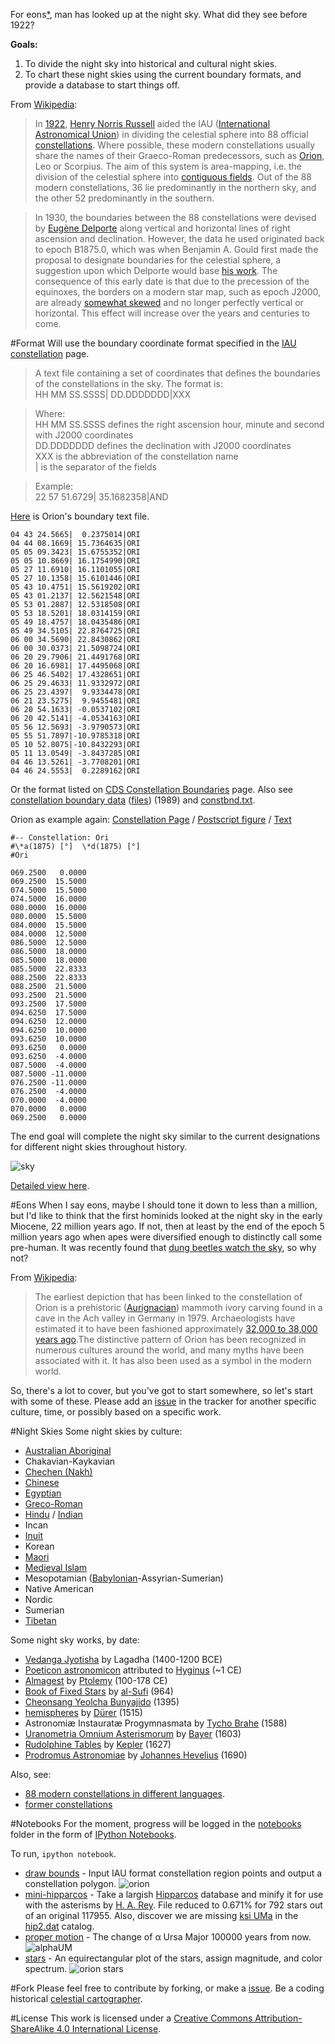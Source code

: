 For eons[*](#eons), man has looked up at the night sky. What did they see before 1922?

**Goals:**

1. To divide the night sky into historical and cultural night skies.
2. To chart these night skies using the current boundary formats, and provide a database to start things off.

From [Wikipedia](https://en.wikipedia.org/wiki/Constellation#IAU_constellations):

> In [1922](http://articles.adsabs.harvard.edu/full/1922PA.....30..469R), [Henry Norris Russell](https://en.wikipedia.org/wiki/Henry_Norris_Russell) aided the IAU ([International Astronomical Union](https://en.wikipedia.org/wiki/International_Astronomical_Union)) in dividing the celestial sphere into 88 official [constellations](http://www.ianridpath.com/iaulist1.htm). Where possible, these modern constellations usually share the names of their Graeco-Roman predecessors, such as [Orion](https://en.wikipedia.org/wiki/Orion_%28constellation%29), Leo or Scorpius. The aim of this system is area-mapping, i.e. the division of the celestial sphere into [contiguous fields](http://www.iau.org/public/themes/constellations/). Out of the 88 modern constellations, 36 lie predominantly in the northern sky, and the other 52 predominantly in the southern.

> In 1930, the boundaries between the 88 constellations were devised by [Eugène Delporte](https://en.wikipedia.org/wiki/Eug%C3%A8ne_Joseph_Delporte) along vertical and horizontal lines of right ascension and declination. However, the data he used originated back to epoch B1875.0, which was when Benjamin A. Gould first made the proposal to designate boundaries for the celestial sphere, a suggestion upon which Delporte would base [his work](contribute). The consequence of this early date is that due to the precession of the equinoxes, the borders on a modern star map, such as epoch J2000, are already [somewhat skewed](http://cdsarc.u-strasbg.fr/ftp/cats/VI/49/constell.pdf) and no longer perfectly vertical or horizontal. This effect will increase over the years and centuries to come.

#Format
Will use the boundary coordinate format specified in the [IAU constellation](http://www.iau.org/public/themes/constellations/) page.

>  A text file containing a set of coordinates that defines the boundaries of the constellations in the sky. The format is: <br>
HH MM SS.SSSS| DD.DDDDDDD|XXX

> Where: <br>
> HH MM SS.SSSS defines the right ascension hour, minute and second with J2000 coordinates <br>
> DD.DDDDDDD defines the declination with J2000 coordinates <br>
> XXX is the abbreviation of the constellation name <br>
> | is the separator of the fields

> Example: <br>
> 22 57 51.6729| 35.1682358|AND

[Here](http://www.iau.org/static/public/constellations/txt/ori.txt) is Orion's boundary text file.

```
04 43 24.5665|  0.2375014|ORI
04 44 08.1669| 15.7364635|ORI
05 05 09.3423| 15.6755352|ORI
05 05 10.8669| 16.1754990|ORI
05 27 11.6910| 16.1101055|ORI
05 27 10.1358| 15.6101446|ORI
05 43 10.4751| 15.5619202|ORI
05 43 01.2137| 12.5621548|ORI
05 53 01.2887| 12.5318508|ORI
05 53 18.5201| 18.0314159|ORI
05 49 18.4757| 18.0435486|ORI
05 49 34.5105| 22.8764725|ORI
06 00 34.5690| 22.8430862|ORI
06 00 30.0373| 21.5098724|ORI
06 20 29.7906| 21.4491768|ORI
06 20 16.6981| 17.4495068|ORI
06 25 46.5402| 17.4328651|ORI
06 25 29.4633| 11.9332972|ORI
06 25 23.4397|  9.9334478|ORI
06 21 23.5275|  9.9455481|ORI
06 20 54.1633| -0.0537102|ORI
06 20 42.5141| -4.0534163|ORI
05 56 12.5693| -3.9790573|ORI
05 55 51.7897|-10.9785318|ORI
05 10 52.8075|-10.8432293|ORI
05 11 13.0549| -3.8437285|ORI
04 46 13.5261| -3.7708201|ORI
04 46 24.5553|  0.2289162|ORI
```

Or the format listed on [CDS Constellation Boundaries](http://vizier.cfa.harvard.edu/vizier/VizieR/constellations.htx) page. Also see [constellation boundary data](http://cdsarc.u-strasbg.fr/viz-bin/Cat?cat=VI%2F49) ([files](http://cdsarc.u-strasbg.fr/viz-bin/Cat?cat=VI%2F49&target=http&)) (1989) and [constbnd.txt](http://cdsarc.u-strasbg.fr/viz-bin/getCatFile_Redirect/?VI/49/constbnd.txt).

Orion as example again: [Constellation Page](http://vizier.cfa.harvard.edu/viz-bin/vizExec/Vgraph?VI/42&Ori) / [Postscript figure](http://vizier.cfa.harvard.edu/viz-bin/nph-Plot/Vgraph/ps?VI%2f42&Ori) / [Text](http://vizier.cfa.harvard.edu/viz-bin/nph-Plot/Vgraph/txt?VI%2f42&Ori)

```
#-- Constellation: Ori
#\*a(1875) [°]	\*d(1875) [°]
#Ori

069.2500   0.0000
069.2500  15.5000
074.5000  15.5000
074.5000  16.0000
080.0000  16.0000
080.0000  15.5000
084.0000  15.5000
084.0000  12.5000
086.5000  12.5000
086.5000  18.0000
085.5000  18.0000
085.5000  22.8333
088.2500  22.8333
088.2500  21.5000
093.2500  21.5000
093.2500  17.5000
094.6250  17.5000
094.6250  12.0000
094.6250  10.0000
093.6250  10.0000
093.6250   0.0000
093.6250  -4.0000
087.5000  -4.0000
087.5000 -11.0000
076.2500 -11.0000
076.2500  -4.0000
070.0000  -4.0000
070.0000   0.0000
069.2500   0.0000
```

The end goal will complete the night sky similar to the current designations for different night skies throughout history.

![sky](https://upload.wikimedia.org/wikipedia/commons/thumb/d/d4/Constellations_ecliptic_equirectangular_plot.svg/512px-Constellations_ecliptic_equirectangular_plot.svg.png 'Constellations ecliptic equirectangular plot')

[Detailed view here](https://upload.wikimedia.org/wikipedia/commons/thumb/d/d4/Constellations_ecliptic_equirectangular_plot.svg/1000px-Constellations_ecliptic_equirectangular_plot.svg.png).

#Eons
When I say eons, maybe I should tone it down to less than a million, but I'd like to think that the first hominids looked at the night sky in the early Miocene, 22 million years ago. If not, then at least by the end of the epoch 5 million years ago when apes were diversified enough to distinctly call some pre-human. It was recently found that [dung beetles watch the sky](http://www.sciencedirect.com/science/article/pii/S0960982212015072), so why not?

From [Wikipedia](https://en.wikipedia.org/wiki/Orion_%28constellation%29#History_and_mythology):

> The earliest depiction that has been linked to the constellation of Orion is a prehistoric ([Aurignacian](https://en.wikipedia.org/wiki/Aurignacian)) mammoth ivory carving found in a cave in the Ach valley in Germany in 1979. Archaeologists have estimated it to have been fashioned approximately [32,000 to 38,000 years ago](http://www.academia.edu/2548806/The_anthropoid_in_the_sky_Does_a_32_000_years_old_ivory_plate_show_the_constellation_Orion_combined_with_a_pregnancy_calendar).The distinctive pattern of Orion has been recognized in numerous cultures around the world, and many myths have been associated with it. It has also been used as a symbol in the modern world.

So, there's a lot to cover, but you've got to start somewhere, so let's start with some of these. Please add an [issue](https://github.com/digitalvapor/asterisms/issues) in the tracker for another specific culture, time, or possibly based on a specific work.

#Night Skies
Some night skies by culture:

* [Australian Aboriginal](https://en.wikipedia.org/wiki/Australian_Aboriginal_astronomy)
* Chakavian-Kaykavian
* [Chechen (Nakh)](https://en.wikipedia.org/wiki/Nakh_peoples#Cosmology_and_creation)
* [Chinese](https://en.wikipedia.org/wiki/Chinese_constellations)
* [Egyptian](https://en.wikipedia.org/wiki/Egyptian_astronomy)
* [Greco-Roman](https://en.wikipedia.org/wiki/Ancient_Greek_astronomy)
* [Hindu](https://en.wikipedia.org/wiki/Hindu_astrology) / [Indian](https://en.wikipedia.org/wiki/Indian_astronomy)
* Incan
* [Inuit](https://en.wikipedia.org/wiki/Inuit_astronomy)
* Korean
* [Maori]()
* [Medieval Islam](https://en.wikipedia.org/wiki/Astronomy_in_medieval_Islam)
* Mesopotamian ([Babylonian](https://en.wikipedia.org/wiki/Babylonian_star_catalogues)-Assyrian-Sumerian)
* Native American
* Nordic
* Sumerian
* [Tibetan](https://en.wikipedia.org/wiki/Tibetan_astronomy)

Some night sky works, by date:

* [Vedanga Jyotisha](https://en.wikipedia.org/wiki/Vedanga_Jyotisha) by Lagadha (1400-1200 BCE)
* [Poeticon astronomicon](https://en.wikipedia.org/wiki/Poeticon_astronomicon)  attributed to [Hyginus](https://en.wikipedia.org/wiki/Hyginus) (~1 CE)
* [Almagest](https://en.wikipedia.org/wiki/Almagest) by [Ptolemy](https://en.wikipedia.org/wiki/Ptolemy) (100-178 CE)
* [Book of Fixed Stars](https://en.wikipedia.org/wiki/Book_of_Fixed_Stars) by [al-Sufi](https://en.wikipedia.org/wiki/Abd_al-Rahman_al-Sufi) (964)
* [Cheonsang Yeolcha Bunyajido](https://en.wikipedia.org/wiki/Cheonsang_Yeolcha_Bunyajido) (1395)
* [hemispheres](http://www.ianridpath.com/startales/durer.htm) by [Dürer](https://en.wikipedia.org/wiki/Albrecht_D%C3%BCrer) (1515)
* Astronomiæ Instauratæ Progymnasmata by [Tycho Brahe](https://en.wikipedia.org/wiki/Tycho_Brahe) (1588)
* [Uranometria Omnium Asterismorum](https://en.wikipedia.org/wiki/Uranometria) by [Bayer](https://en.wikipedia.org/wiki/Johann_Bayer) (1603)
* [Rudolphine Tables](https://en.wikipedia.org/wiki/Rudolphine_Tables) by [Kepler](https://en.wikipedia.org/wiki/Johannes_Kepler) (1627)
* [Prodromus Astronomiae](https://en.wikipedia.org/wiki/Prodromus_Astronomiae) by [Johannes Hevelius](https://en.wikipedia.org/wiki/Johannes_Hevelius) (1690)

Also, see:

* [88 modern constellations in different languages](https://en.wikipedia.org/wiki/88_modern_constellations_in_different_languages).
* [former constellations](https://en.wikipedia.org/wiki/Former_constellations)

#Notebooks
For the moment, progress will be logged in the [notebooks](https://github.com/digitalvapor/asterisms/tree/master/notebooks) folder in the form of [IPython Notebooks](https://github.com/ipython/ipython).

To run, `ipython notebook`.

* [draw bounds](https://github.com/digitalvapor/asterisms/blob/master/notebooks/draw-bounds.ipynb) - Input IAU format constellation region points and output a constellation polygon. ![orion](notebooks/orion.png 'orion constellation')
* [mini-hipparcos](https://github.com/digitalvapor/asterisms/blob/master/notebooks/mini-hipparcos.ipynb) - Take a largish [Hipparcos](https://en.wikipedia.org/wiki/Hipparcos) database and minify it for use with the asterisms by [H. A. Rey](https://en.wikipedia.org/wiki/H._A._Rey). File reduced to 0.671% for 792 stars out of an original 117955. Also, discover we are missing [ksi UMa](https://en.wikipedia.org/wiki/Xi_Ursae_Majoris) in the [hip2.dat](https://pystaratlas.googlecode.com/files/hip2.dat) catalog.
* [proper motion](https://github.com/digitalvapor/asterisms/blob/master/notebooks/proper-motion.ipynb) - The change of α Ursa Major 100000 years from now. ![alphaUM](notebooks/alphaUM.png 'alpha ursa major')
* [stars](https://github.com/digitalvapor/asterisms/blob/master/notebooks/stars.ipynb) - An equirectangular plot of the stars, assign magnitude, and color spectrum. ![orion stars](notebooks/stars.png 'orion constellation')

#Fork
Please feel free to contribute by forking, or make a [issue](https://github.com/digitalvapor/asterisms/issues). Be a coding historical [celestial cartographer](https://en.wikipedia.org/wiki/Celestial_cartography).

#License
This work is licensed under a [Creative Commons Attribution-ShareAlike 4.0 International License](http://creativecommons.org/licenses/by-sa/4.0/).
